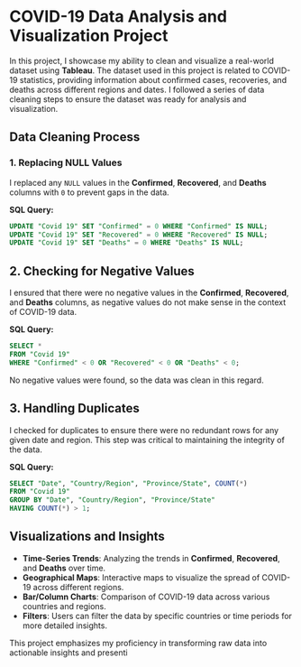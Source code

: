 # COVID-19 Data Analysis and Visualization Project

In this project, I showcase my ability to clean and visualize a real-world dataset using **Tableau**. The dataset used in this project is related to COVID-19 statistics, providing information about confirmed cases, recoveries, and deaths across different regions and dates. I followed a series of data cleaning steps to ensure the dataset was ready for analysis and visualization.

## Data Cleaning Process

### 1. Replacing NULL Values
I replaced any `NULL` values in the **Confirmed**, **Recovered**, and **Deaths** columns with `0` to prevent gaps in the data.

**SQL Query:**
```sql
UPDATE "Covid 19" SET "Confirmed" = 0 WHERE "Confirmed" IS NULL;
UPDATE "Covid 19" SET "Recovered" = 0 WHERE "Recovered" IS NULL;
UPDATE "Covid 19" SET "Deaths" = 0 WHERE "Deaths" IS NULL;
 ```

## 2. Checking for Negative Values

I ensured that there were no negative values in the **Confirmed**, **Recovered**, and **Deaths** columns, as negative values do not make sense in the context of COVID-19 data.

**SQL Query:**
```sql
SELECT *
FROM "Covid 19"
WHERE "Confirmed" < 0 OR "Recovered" < 0 OR "Deaths" < 0;
```
No negative values were found, so the data was clean in this regard.

## 3. Handling Duplicates

I checked for duplicates to ensure there were no redundant rows for any given date and region. This step was critical to maintaining the integrity of the data.

**SQL Query:**
```sql
SELECT "Date", "Country/Region", "Province/State", COUNT(*) 
FROM "Covid 19" 
GROUP BY "Date", "Country/Region", "Province/State"
HAVING COUNT(*) > 1;
```


## Visualizations and Insights

- **Time-Series Trends**: Analyzing the trends in **Confirmed**, **Recovered**, and **Deaths** over time.
- **Geographical Maps**: Interactive maps to visualize the spread of COVID-19 across different regions.
- **Bar/Column Charts**: Comparison of COVID-19 data across various countries and regions.
- **Filters**: Users can filter the data by specific countries or time periods for more detailed insights.

This project emphasizes my proficiency in transforming raw data into actionable insights and presenti

